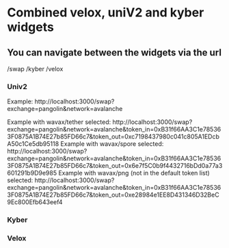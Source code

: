 # Combined velox, uniV2 and kyber widgets

## You can navigate between the widgets via the url
/swap
/kyber
/velox

### Univ2

Example: http://localhost:3000/swap?exchange=pangolin&network=avalanche

Example with wavax/tether selected: http://localhost:3000/swap?exchange=pangolin&network=avalanche&token_in=0xB31f66AA3C1e785363F0875A1B74E27b85FD66c7&token_out=0xc7198437980c041c805A1EDcbA50c1Ce5db95118
Example with wavax/spore selected: http://localhost:3000/swap?exchange=pangolin&network=avalanche&token_in=0xB31f66AA3C1e785363F0875A1B74E27b85FD66c7&token_out=0x6e7f5C0b9f4432716bDd0a77a3601291b9D9e985
Example with wavax/png (not in the default token list) selected: http://localhost:3000/swap?exchange=pangolin&network=avalanche&token_in=0xB31f66AA3C1e785363F0875A1B74E27b85FD66c7&token_out=0xe28984e1EE8D431346D32BeC9Ec800Efb643eef4




### Kyber

### Velox

